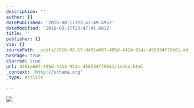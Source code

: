 ```yaml
---
description: ''
author: []
datePublished: '2016-08-17T23:47:49.495Z'
dateModified: '2016-08-17T23:47:41.661Z'
title: ''
publisher: {}
via: {}
sourcePath: _posts/2016-08-17-d481a607-495d-4414-954c-450334f79661.md
hasPage: true
starred: true
url: d481a607-495d-4414-954c-450334f79661/index.html
_context: 'http://schema.org'
_type: Article

---
```

![](https://the-grid-user-content.s3-us-west-2.amazonaws.com/c4070fac-f36c-440f-b700-526e8c404c4d.jpg)